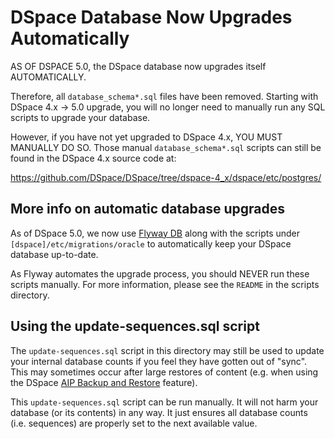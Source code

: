 # DSpace Database Now Upgrades Automatically

AS OF DSPACE 5.0, the DSpace database now upgrades itself AUTOMATICALLY.

Therefore, all `database_schema*.sql` files have been removed. Starting
with DSpace 4.x -> 5.0 upgrade, you will no longer need to manually run any 
SQL scripts to upgrade your database.

However, if you have not yet upgraded to DSpace 4.x, YOU MUST MANUALLY DO SO.
Those manual `database_schema*.sql` scripts can still be found in the 
DSpace 4.x source code at:

https://github.com/DSpace/DSpace/tree/dspace-4_x/dspace/etc/postgres/

## More info on automatic database upgrades

As of DSpace 5.0, we now use [Flyway DB](http://flywaydb.org/) along with 
the scripts under `[dspace]/etc/migrations/oracle` to automatically keep your
DSpace database up-to-date.

As Flyway automates the upgrade process, you should NEVER run these scripts
manually. For more information, please see the `README` in the scripts directory.

## Using the update-sequences.sql script

The `update-sequences.sql` script in this directory may still be used to update
your internal database counts if you feel they have gotten out of "sync". This
may sometimes occur after large restores of content (e.g. when using the DSpace
[AIP Backup and Restore](https://wiki.duraspace.org/display/DSDOC5x/AIP+Backup+and+Restore) 
feature).

This `update-sequences.sql` script can be run manually. It will not harm your 
database (or its contents) in any way. It just ensures all database counts (i.e.
sequences) are properly set to the next available value.
